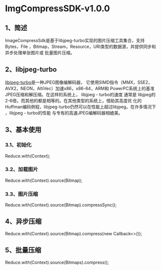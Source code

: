 # ImgCompressSDK-v1.0.0

## 1、简述
ImageCompressSdk是基于libjpeg-turbo实现的图片压缩工具集合，支持Bytes，File
，Bitmap，Stream，Resource，URI类型的数据源，并提供同步和异步处理单张图片或
批量图片压缩。
## 2、libjpeg-turbo
[libjpeg-turbo](https://libjpeg-turbo.org/)是一种JPEG图像编解码器，
它使用SIMD指令（MMX，SSE2，AVX2，NEON，AltiVec）加速x86，x86-64，ARM和
PowerPC系统上的基准JPEG压缩和解压缩。在这样的系统上， libjpeg - turbo的速度
通常是 libjpeg的 2-6倍，而其他的都是相等的。在其他类型的系统上，借助其高度优
化的Huffman编码例程，libjpeg-turbo仍然可以在性能上超过libjpeg。在许多情况下
，libjpeg - turbo的性能 与专有的高速JPEG编解码器相媲美。
## 3、基本使用
### 3.1、初始化
Reduce.with(Context);
### 3.2、加载图片
Reduce.with(Context).source(Bitmap);
### 3.3、图片压缩
Reduce.with(Context).source(Bitmap).compressSync();
## 4、异步压缩
Reduce.with(Context).source(Bitmap).compress(new Callback<>());
## 5、批量压缩
Reduce.with(Context).source(Bitmaps).compress();